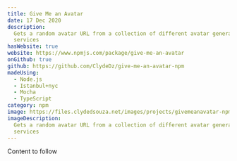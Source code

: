 ```yaml
---
title: Give Me an Avatar
date: 17 Dec 2020
description:
  Gets a random avatar URL from a collection of different avatar generation
  services
hasWebsite: true
website: https://www.npmjs.com/package/give-me-an-avatar
onGithub: true
github: https://github.com/ClydeDz/give-me-an-avatar-npm
madeUsing:
  - Node.js
  - Istanbul+nyc
  - Mocha
  - TypeScript
category: npm
image: https://files.clydedsouza.net/images/projects/givemeanavatar-npm.png
imageDescription:
  Gets a random avatar URL from a collection of different avatar generation
  services
---
```


Content to follow
